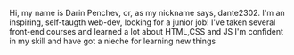 Hi, my name is Darin Penchev, or, as my nickname says, dante2302.
I'm an inspiring, self-taugth web-dev, looking for a junior job!
I've taken several front-end courses and learned a lot about HTML,CSS and JS
I'm confident in my skill and have got a nieche for learning new things
